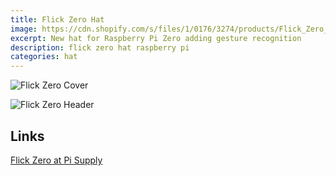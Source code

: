 ```yaml
---
title: Flick Zero Hat
image: https://cdn.shopify.com/s/files/1/0176/3274/products/Flick_Zero_Front-copy_1024x1024.jpg?v=1496649500
excerpt: New hat for Raspberry Pi Zero adding gesture recognition
description: flick zero hat raspberry pi
categories: hat
---
```

![Flick Zero Cover](https://i0.wp.com/www.pi-supply.com/wp-content/uploads/2017/03/Flick-Zero-Angle.png?resize=355%2C355&ssl=1)

![Flick Zero Header](http://cdn.shopify.com/s/files/1/0176/3274/products/Flick_Zero_Back_grande.jpg?v=1496649500)


## Links
[Flick Zero at Pi Supply](https://www.pi-supply.com/product/flick-zero-3d-tracking-gesture-phat-pi-zero/)
